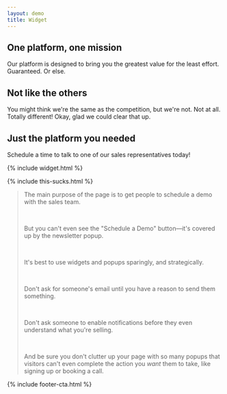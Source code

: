 ```yaml
---
layout: demo
title: Widget
---
```


## One platform, one mission

Our platform is designed to bring you the greatest value for the least effort. Guaranteed. Or else.

## Not like the others

You might think we're the same as the competition, but we're not. Not at all. Totally different! Okay, glad we could clear that up.

## Just the platform you needed

Schedule a time to talk to one of our sales representatives today!

{% include widget.html %}

{% include this-sucks.html %}

> The main purpose of the page is to get people to schedule a demo with the sales team.
> 
> &nbsp;
> 
> But you can't even see the "Schedule a Demo" button—it's covered up by the newsletter popup.
> 
> &nbsp;
> 
> It's best to use widgets and popups sparingly, and strategically.
> 
> &nbsp;
> 
> Don't ask for someone's email until you have a reason to send them something.
> 
> &nbsp;
> 
> Don't ask someone to enable notifications before they even understand what you're selling.
> 
> &nbsp;
> 
> And be sure you don't clutter up your page with so many popups that visitors can't even complete the action you *want* them to take, like signing up or booking a call.

{% include footer-cta.html %}
